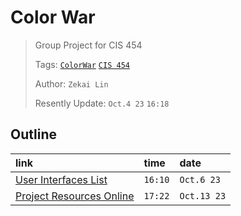 # Color War

> Group Project for CIS 454
>
> Tags: [`ColorWar`](../ColorWar/index.md) [`CIS 454`](../CIS454/index.md)
>  
> Author: `Zekai Lin`
>
> Resently Update: `Oct.4 23` `16:18`

## Outline

|link|time|date|
|:-|:-|:-|
|[User Interfaces List](../../nodes/005/index.md) | `16:10` | `Oct.6 23` | 
|[Project Resources Online](../../nodes/007/index.md)| `17:22` | `Oct.13 23` |